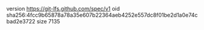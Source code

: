 version https://git-lfs.github.com/spec/v1
oid sha256:4fcc9b65878a78a35e607b22364aeb4252e557dc8f01be2d1a0e74cbad2e3722
size 7135
